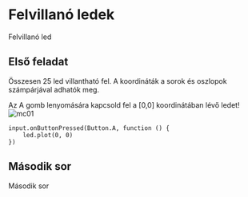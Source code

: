# Felvillanó ledek
Felvillanó led

## Első feladat
Összesen 25 led villantható fel. 
A koordináták a sorok és oszlopok számpárjával adhatók meg.

Az A gomb lenyomására kapcsold fel a [0,0] koordinátában lévő ledet!
![mc01](https://user-images.githubusercontent.com/40439488/127630823-d15a95d4-222e-4435-83ed-e26d66101e9d.png)

```blocks
input.onButtonPressed(Button.A, function () {
    led.plot(0, 0)	
})
```

## Második sor
Második sor
